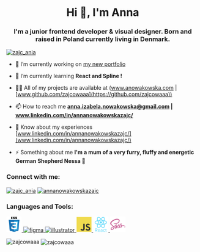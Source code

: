 <h1 align="center">Hi 👋, I'm Anna</h1>
<h3 align="center">I'm a junior frontend developer & visual designer. Born and raised in Poland currently living in Denmark.</h3>

<p align="left"> <a href="https://twitter.com/zajc_ania" target="blank"><img src="https://img.shields.io/twitter/follow/zajc_ania?logo=twitter&style=for-the-badge" alt="zajc_ania" /></a> </p>

- 🔭 I’m currently working on [my new portfolio](www.anowakowska.com)

- 🌱 I’m currently learning **React and Spline !**

- 👨‍💻 All of my projects are available at (www.anowakowska.com | [www.github.com/zajcowaaa](https://github.com/zajcowaaa))

- 📫 How to reach me **anna.izabela.nowakowska@gmail.com | www.linkedin.com/in/annanowakowskazajc/**

- 📄 Know about my experiences [www.linkedin.com/in/annanowakowskazajc/](www.linkedin.com/in/annanowakowskazajc/)

- ⚡ Something about me **I'm a mum of a very furry, fluffy and energetic German Shepherd Nessa :dog:**

<h3 align="left">Connect with me:</h3>
<p align="left">
<a href="https://twitter.com/zajc_ania" target="blank"><img align="center" src="https://raw.githubusercontent.com/rahuldkjain/github-profile-readme-generator/master/src/images/icons/Social/twitter.svg" alt="zajc_ania" height="30" width="40" /></a>
<a href="https://linkedin.com/in/annanowakowskazajc" target="blank"><img align="center" src="https://raw.githubusercontent.com/rahuldkjain/github-profile-readme-generator/master/src/images/icons/Social/linked-in-alt.svg" alt="annanowakowskazajc" height="30" width="40" /></a>
</p>

<h3 align="left">Languages and Tools:</h3>
<p align="left"> <a href="https://www.w3schools.com/css/" target="_blank" rel="noreferrer"> <img src="https://raw.githubusercontent.com/devicons/devicon/master/icons/css3/css3-original-wordmark.svg" alt="css3" width="40" height="40"/> </a> <a href="https://www.figma.com/" target="_blank" rel="noreferrer"> <img src="https://www.vectorlogo.zone/logos/figma/figma-icon.svg" alt="figma" width="40" height="40"/> </a> <a href="https://www.adobe.com/in/products/illustrator.html" target="_blank" rel="noreferrer"> <img src="https://www.vectorlogo.zone/logos/adobe_illustrator/adobe_illustrator-icon.svg" alt="illustrator" width="40" height="40"/> </a> <a href="https://developer.mozilla.org/en-US/docs/Web/JavaScript" target="_blank" rel="noreferrer"> <img src="https://raw.githubusercontent.com/devicons/devicon/master/icons/javascript/javascript-original.svg" alt="javascript" width="40" height="40"/> </a> <a href="https://reactjs.org/" target="_blank" rel="noreferrer"> <img src="https://raw.githubusercontent.com/devicons/devicon/master/icons/react/react-original-wordmark.svg" alt="react" width="40" height="40"/> </a> <a href="https://sass-lang.com" target="_blank" rel="noreferrer"> <img src="https://raw.githubusercontent.com/devicons/devicon/master/icons/sass/sass-original.svg" alt="sass" width="40" height="40"/> </a> </p>

<p><img align="left" src="https://github-readme-stats.vercel.app/api/top-langs?username=zajcowaaa&show_icons=true&locale=en&layout=compact" alt="zajcowaaa" /></p>

<p>&nbsp;<img align="center" src="https://github-readme-stats.vercel.app/api?username=zajcowaaa&show_icons=true&locale=en" alt="zajcowaaa" /></p>

